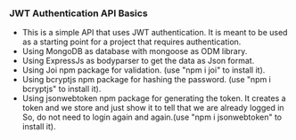 ### JWT Authentication API Basics

- This is a simple API that uses JWT authentication. It is meant to be used as a starting point for a project that requires authentication.
- Using MongoDB as database with mongoose as ODM library.
- Using ExpressJs as bodyparser to get the data as Json format.
- Using Joi npm package for validation. (use "npm i joi" to install it).
- Using bcryptjs npm package for hashing the password. (use "npm i bcryptjs" to install it).
- Using jsonwebtoken npm package for generating the token. It creates a token and we store and just show it to tell that we are already logged in So, do not need to login again and again.(use "npm i jsonwebtoken" to install it).